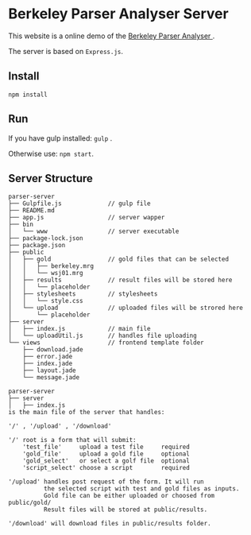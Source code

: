 Berkeley Parser Analyser Server
===

This website is a online demo of the <a href="https://github.com/jkkummerfeld/berkeley-parser-analyser">Berkeley Parser Analyser </a>.

The server is based on `Express.js`.

Install
---

`npm install`

Run
---

If you have gulp installed: `gulp` .

Otherwise use: `npm start`.

Server Structure
---

```
parser-server
├── Gulpfile.js				// gulp file
├── README.md
├── app.js					// server wapper
├── bin
│   └── www					// server executable
├── package-lock.json
├── package.json
├── public
│   ├── gold				// gold files that can be selected
│   │   ├── berkeley.mrg
│   │   └── wsj01.mrg
│   ├── results				// result files will be stored here
│   │   └── placeholder
│   ├── stylesheets			// stylesheets
│   │   └── style.css
│   └── upload				// uploaded files will be strored here
│       └── placeholder
├── server
│   ├── index.js			// main file
│   └── uploadUtil.js		// handles file uploading
└── views					// frontend template folder
    ├── download.jade
    ├── error.jade
    ├── index.jade
    ├── layout.jade
    └── message.jade
```

```
parser-server
├── server
│   ├── index.js
is the main file of the server that handles:

'/' , '/upload' , '/download'

'/' root is a form that will submit:
    'test_file'     upload a test file     required 
    'gold_file'     upload a gold file     optional
    'gold_select'   or select a golf file  optional
    'script_select' choose a script        required

'/upload' handles post request of the form. It will run 
          the selected script with test and gold files as inputs.
          Gold file can be either uploaded or choosed from public/gold/
          Result files will be stored at public/results.

'/download' will download files in public/results folder.
```



